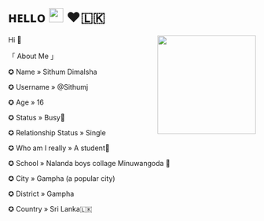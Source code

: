 # ʜᴇʟʟᴏ <img src="https://github.com/TheDudeThatCode/TheDudeThatCode/blob/master/Assets/Hi.gif" width="29px"> ❤️🇱🇰

<img src="https://telegra.ph/file/9a0d17d25353f4ea7f3be.jpg" align="right" width="200" height="200"/>



Hi  👋  


「 About Me 」

✪ Name » Sithum Dimalsha

✪ Username » @Sithumj

✪ Age » 16

✪ Status » Busy🙎

✪ Relationship Status » Single

✪ Who am I really » A student🙋

✪ School » Nalanda boys collage Minuwangoda 🏫
 
✪ City » Gampha (a popular city)

✪ District » Gampha

✪ Country » Sri Lanka🇱🇰

